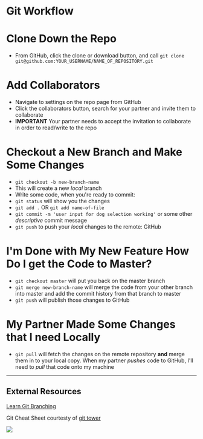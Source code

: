 # Git Workflow

# Clone Down the Repo

- From GitHub, click the clone or download button, and call `git clone git@github.com:YOUR_USERNAME/NAME_OF_REPOSITORY.git`

# Add Collaborators

- Navigate to settings on the repo page from GitHub
- Click the collaborators button, search for your partner and invite them to collaborate
- **IMPORTANT** Your partner needs to accept the invitation to collaborate in order to read/write to the repo

# Checkout a New Branch and Make Some Changes

- `git checkout -b new-branch-name`
- This will create a new _local_ branch
- Write some code, when you're ready to commit:
- `git status` will show you the changes
- `git add .` OR `git add name-of-file`
- `git commit -m 'user input for dog selection working'` or some other _descriptive_ commit message
- `git push` to push your _local_ changes to the remote: GitHub

# I'm Done with My New Feature How Do I get the Code to Master?

- `git checkout master` will put you back on the master branch
- `git merge new-branch-name` will merge the code from your other branch into master and add the commit history from that branch to master
- `git push` will publish those changes to GitHub

# My Partner Made Some Changes that I need Locally

- `git pull` will fetch the changes on the remote repository **and** merge them in to your local copy. When my partner _pushes_ code to GitHub, I'll need to _pull_ that code onto my machine

---

## External Resources

[Learn Git Branching][learn_git_branching]

Git Cheat Sheet courtesty of [git tower][git_tower]

![][git_cheat_sheet]

<!-- MD VARS FTW -->

[git_cheat_sheet]: https://www.git-tower.com/blog/content/posts/54-git-cheat-sheet/git-cheat-sheet-large01.png
[git_tower]: https://www.git-tower.com/blog/git-cheat-sheet/
[learn_git_branching]: https://learngitbranching.js.org/
